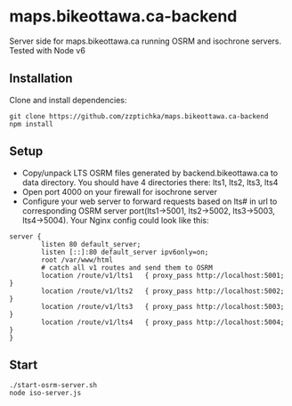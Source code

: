# maps.bikeottawa.ca-backend
Server side for maps.bikeottawa.ca running OSRM and isochrone servers. Tested with Node v6

## Installation
Clone and install dependencies: 
```
git clone https://github.com/zzptichka/maps.bikeottawa.ca-backend
npm install
```

## Setup
- Copy/unpack LTS OSRM files generated by backend.bikeottawa.ca to data directory. You should have 4 directories there: lts1, lts2, lts3, lts4
- Open port 4000 on your firewall for isochrone server
- Configure your web server to forward requests based on lts# in url to corresponding OSRM server port(lts1->5001, lts2->5002, lts3->5003, lts4->5004). 
Your Nginx config could look like this:
```
server {
        listen 80 default_server;
        listen [::]:80 default_server ipv6only=on;
        root /var/www/html
        # catch all v1 routes and send them to OSRM
        location /route/v1/lts1   { proxy_pass http://localhost:5001; }
        location /route/v1/lts2   { proxy_pass http://localhost:5002; }
        location /route/v1/lts3   { proxy_pass http://localhost:5003; }
        location /route/v1/lts4   { proxy_pass http://localhost:5004; }
}
```


## Start
```
./start-osrm-server.sh
node iso-server.js
```
